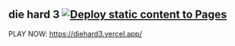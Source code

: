 ## die hard 3&nbsp;[![Deploy static content to Pages](https://github.com/sudo-self/diehard3/actions/workflows/static.yml/badge.svg)](https://github.com/sudo-self/diehard3/actions/workflows/static.yml)<br>
PLAY NOW: https://diehard3.vercel.app/
